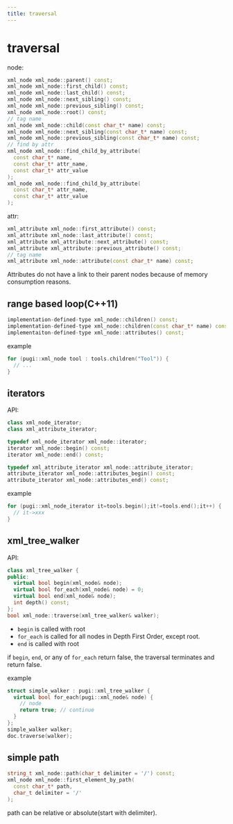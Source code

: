 ```yaml
---
title: traversal
---
```


# traversal
node:

```c++
xml_node xml_node::parent() const;
xml_node xml_node::first_child() const;
xml_node xml_node::last_child() const;
xml_node xml_node::next_sibling() const;
xml_node xml_node::previous_sibling() const;
xml_node xml_node::root() const;
// tag name
xml_node xml_node::child(const char_t* name) const;
xml_node xml_node::next_sibling(const char_t* name) const;
xml_node xml_node::previous_sibling(const char_t* name) const;
// find by attr
xml_node xml_node::find_child_by_attribute(
  const char_t* name,
  const char_t* attr_name,
  const char_t* attr_value
);
xml_node xml_node::find_child_by_attribute(
  const char_t* attr_name,
  const char_t* attr_value
);
```

attr:

```c++
xml_attribute xml_node::first_attribute() const;
xml_attribute xml_node::last_attribute() const;
xml_attribute xml_attribute::next_attribute() const;
xml_attribute xml_attribute::previous_attribute() const;
// tag name
xml_attribute xml_node::attribute(const char_t* name) const;
```

Attributes do not have a link to their parent nodes because of memory consumption reasons.

## range based loop(C++11)
```c++
implementation-defined-type xml_node::children() const;
implementation-defined-type xml_node::children(const char_t* name) const;
implementaiton-defined-type xml_node::attributes() const;
```

example

```c++
for (pugi::xml_node tool : tools.children("Tool")) {
  // ...
}
```

## iterators
API:

```c++
class xml_node_iterator;
class xml_attribute_iterator;

typedef xml_node_iterator xml_node::iterator;
iterator xml_node::begin() const;
iterator xml_node::end() const;

typedef xml_attribute_iterator xml_node::attribute_iterator;
attribute_iterator xml_node::attributes_begin() const;
attribute_iterator xml_node::attributes_end() const;
```

example

```c++
for (pugi::xml_node_iterator it=tools.begin();it!=tools.end();it++) {
  // it->xxx
}
```

## xml_tree_walker
API:

```c++
class xml_tree_walker {
public:
  virtual bool begin(xml_node& node);
  virtual bool for_each(xml_node& node) = 0;
  virtual bool end(xml_node& node);
  int depth() const;
};
bool xml_node::traverse(xml_tree_walker& walker);
```

* `begin` is called with root
* `for_each` is called for all nodes in Depth First Order, except root.
* `end` is called with root

if `begin`, `end`, or any of `for_each` return false,
the traversal terminates and return false.

example

```c++
struct simple_walker : pugi::xml_tree_walker {
  virtual bool for_each(pugi::xml_node& node) {
    // node
    return true; // continue
  }
};
simple_walker walker;
doc.traverse(walker);
```

## simple path
```c++
string_t xml_node::path(char_t delimiter = '/') const;
xml_node xml_node::first_element_by_path(
  const char_t* path,
  char_t delimiter = '/'
);
```

path can be relative or absolute(start with delimiter).
